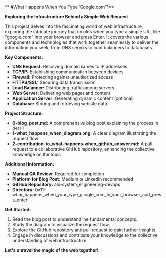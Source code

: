  ** #What Happens When You Type 'Google.com'?**

**Exploring the Infrastructure Behind a Simple Web Request**

This project delves into the fascinating world of web infrastructure, exploring the intricate journey that unfolds when you type a simple URL like "google.com" into your browser and press Enter. It covers the various components and technologies that work together seamlessly to deliver the information you seek, from DNS servers to load balancers to databases.

**Key Components:**

* **DNS Request:** Resolving domain names to IP addresses
* **TCP/IP:** Establishing communication between devices
* **Firewall:** Protecting against unauthorized access
* **HTTPS/SSL:** Securing data transmission
* **Load Balancer:** Distributing traffic among servers
* **Web Server:** Delivering web pages and content
* **Application Server:** Generating dynamic content (optional)
* **Database:** Storing and retrieving website data

**Project Structure:**

* **0-blog_post.md:** A comprehensive blog post explaining the process in detail
* **1-what_happens_when_diagram.png:** A clear diagram illustrating the request flow
* **2-contribution-to_what-happens-when_github_answer.md:** A pull request to a collaborative GitHub repository, enhancing the collective knowledge on the topic

**Additional Information:**

* **Manual QA Review:** Required for completion
* **Platform for Blog Post:** Medium or LinkedIn recommended
* **GitHub Repository:** alx-system_engineering-devops
* **Directory:** 0x11-what_happens_when_your_type_google_com_in_your_browser_and_press_enter

**Get Started:**

1. Read the blog post to understand the fundamental concepts.
2. Study the diagram to visualize the request flow.
3. Explore the GitHub repository and pull request to gain further insights.
4. Engage in discussions and contribute your knowledge to the collective understanding of web infrastructure.

**Let's unravel the magic of the web together!**

